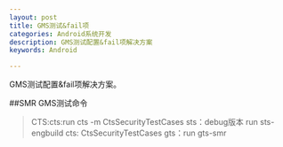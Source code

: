 ```yaml
---
layout: post
title: GMS测试&fail项
categories: Android系统开发
description: GMS测试配置&fail项解决方案
keywords: Android

---
```


GMS测试配置&fail项解决方案。

##SMR GMS测试命令
> CTS:cts:run cts -m CtsSecurityTestCases
> sts：debug版本  run sts-engbuild 
> cts: CtsSecurityTestCases
> gts：run gts-smr
>
